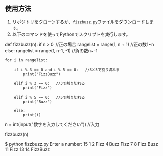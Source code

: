 ## 使用方法
1. リポジトリをクローンするか、`fizzbuzz.py`ファイルをダウンロードします。
2. 以下のコマンドを使ってPythonでスクリプトを実行します。

def fizzbuzz(n):
    if n > 0:   //正の場合
        rangelist = range(1, n + 1)   //正の数1~n
    else:
        rangelist = range(1, n-1, -1)   //負の数n~-1
        
    for i in rangelist:
        
        if i % 3 == 0 and i % 5 == 0:   //3と5で割り切れる
            print("FizzBuzz")
            
        elif i % 3 == 0:   //3で割り切れる
            print("Fizz")
            
        elif i % 5 == 0:   //5で割り切れる
            print("Buzz")
            
        else:
            print(i)
            
n = int(input("数字を入力してください"))   //入力

fizzbuzz(n)



$ python fizzbuzz.py
Enter a number: 15
1
2
Fizz
4
Buzz
Fizz
7
8
Fizz
Buzz
11
Fizz
13
14
FizzBuzz
